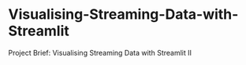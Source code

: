 # Visualising-Streaming-Data-with-Streamlit
Project Brief: Visualising Streaming Data with Streamlit II
